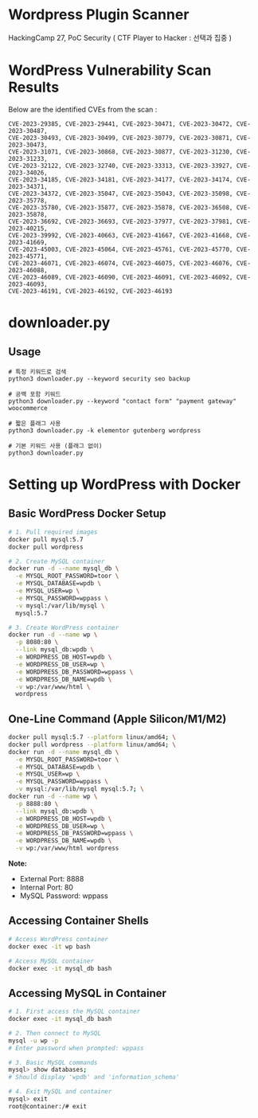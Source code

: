 # Wordpress Plugin Scanner
HackingCamp 27, PoC Security ( CTF Player to Hacker : 선택과 집중 )

# WordPress Vulnerability Scan Results
Below are the identified CVEs from the scan :
```
CVE-2023-29385, CVE-2023-29441, CVE-2023-30471, CVE-2023-30472, CVE-2023-30487,
CVE-2023-30493, CVE-2023-30499, CVE-2023-30779, CVE-2023-30871, CVE-2023-30473,
CVE-2023-31071, CVE-2023-30868, CVE-2023-30877, CVE-2023-31230, CVE-2023-31233,
CVE-2023-32122, CVE-2023-32740, CVE-2023-33313, CVE-2023-33927, CVE-2023-34026,
CVE-2023-34185, CVE-2023-34181, CVE-2023-34177, CVE-2023-34174, CVE-2023-34371,
CVE-2023-34372, CVE-2023-35047, CVE-2023-35043, CVE-2023-35098, CVE-2023-35778,
CVE-2023-35780, CVE-2023-35877, CVE-2023-35878, CVE-2023-36508, CVE-2023-35878,
CVE-2023-36692, CVE-2023-36693, CVE-2023-37977, CVE-2023-37981, CVE-2023-40215,
CVE-2023-39992, CVE-2023-40663, CVE-2023-41667, CVE-2023-41668, CVE-2023-41669,
CVE-2023-45003, CVE-2023-45064, CVE-2023-45761, CVE-2023-45770, CVE-2023-45771,
CVE-2023-46071, CVE-2023-46074, CVE-2023-46075, CVE-2023-46076, CVE-2023-46088,
CVE-2023-46089, CVE-2023-46090, CVE-2023-46091, CVE-2023-46092, CVE-2023-46093,
CVE-2023-46191, CVE-2023-46192, CVE-2023-46193
```

# downloader.py

## Usage
```
# 특정 키워드로 검색
python3 downloader.py --keyword security seo backup

# 공백 포함 키워드
python3 downloader.py --keyword "contact form" "payment gateway" woocommerce

# 짧은 플래그 사용
python3 downloader.py -k elementor gutenberg wordpress

# 기본 키워드 사용 (플래그 없이)
python3 downloader.py
```


# Setting up WordPress with Docker

## Basic WordPress Docker Setup
```bash
# 1. Pull required images
docker pull mysql:5.7
docker pull wordpress

# 2. Create MySQL container
docker run -d --name mysql_db \
  -e MYSQL_ROOT_PASSWORD=toor \
  -e MYSQL_DATABASE=wpdb \
  -e MYSQL_USER=wp \
  -e MYSQL_PASSWORD=wppass \
  -v mysql:/var/lib/mysql \
  mysql:5.7

# 3. Create WordPress container
docker run -d --name wp \
  -p 8080:80 \
  --link mysql_db:wpdb \
  -e WORDPRESS_DB_HOST=wpdb \
  -e WORDPRESS_DB_USER=wp \
  -e WORDPRESS_DB_PASSWORD=wppass \
  -e WORDPRESS_DB_NAME=wpdb \
  -v wp:/var/www/html \
  wordpress
```

## One-Line Command (Apple Silicon/M1/M2)
```bash
docker pull mysql:5.7 --platform linux/amd64; \
docker pull wordpress --platform linux/amd64; \
docker run -d --name mysql_db \
  -e MYSQL_ROOT_PASSWORD=toor \
  -e MYSQL_DATABASE=wpdb \
  -e MYSQL_USER=wp \
  -e MYSQL_PASSWORD=wppass \
  -v mysql:/var/lib/mysql mysql:5.7; \
docker run -d --name wp \
  -p 8888:80 \
  --link mysql_db:wpdb \
  -e WORDPRESS_DB_HOST=wpdb \
  -e WORDPRESS_DB_USER=wp \
  -e WORDPRESS_DB_PASSWORD=wppass \
  -e WORDPRESS_DB_NAME=wpdb \
  -v wp:/var/www/html wordpress
```

**Note:**
- External Port: 8888
- Internal Port: 80
- MySQL Password: wppass

## Accessing Container Shells
```bash
# Access WordPress container
docker exec -it wp bash

# Access MySQL container
docker exec -it mysql_db bash
```

## Accessing MySQL in Container
```bash
# 1. First access the MySQL container
docker exec -it mysql_db bash

# 2. Then connect to MySQL
mysql -u wp -p
# Enter password when prompted: wppass

# 3. Basic MySQL commands
mysql> show databases;
# Should display 'wpdb' and 'information_schema'

# 4. Exit MySQL and container
mysql> exit
root@container:/# exit
```
